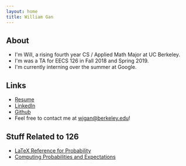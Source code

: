 ```yaml
---
layout: home
title: William Gan
---
```


## About

* I'm Will, a rising fourth year CS / Applied Math Major at UC Berkeley.
* I'm was a TA for EECS 126 in Fall 2018 and Spring 2019.
* I'm currently interning over the summer at Google.

## Links

* [Resume](/assets/resume.pdf)
* [LinkedIn](https://linkedin.com/in/wjgan)
* [Github](https://github.com/wjgan7)
* Feel free to contact me at wjgan@berkeley.edu!

## Stuff Related to 126

* [LaTeX Reference for Probability](/posts/latex.html)
* [Computing Probabilities and Expectations](/posts/computing.html)
